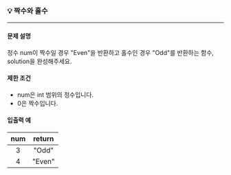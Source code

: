 ### 💡 짝수와 홀수
***

#### 문제 설명
정수 num이 짝수일 경우 "Even"을 반환하고 홀수인 경우 "Odd"를 반환하는 함수, solution을 완성해주세요.

#### 제한 조건
* num은 int 범위의 정수입니다.
* 0은 짝수입니다.

#### 입출력 예
|num|return|
|:---:|:---:|
|3|"Odd"|
|4|"Even"|
